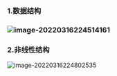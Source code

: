### 1.数据结构

### ![image-20220316224514161](C:\Users\15444\Desktop\bj\算法\images\image-20220316224514161.png)

### 2.非线性结构

![image-20220316224802535](C:\Users\15444\Desktop\bj\算法\images\image-20220316224802535.png)	